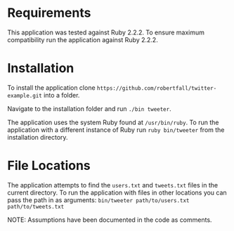 # Requirements 
This application was tested against Ruby 2.2.2. To ensure maximum compatibility run the application against Ruby 2.2.2.

# Installation
To install the application clone `https://github.com/robertfall/twitter-example.git` into a folder. 

Navigate to the installation folder and run `./bin tweeter`.

The application uses the system Ruby found at `/usr/bin/ruby`. To run the application with a different instance of Ruby run `ruby bin/tweeter` from the installation directory.

# File Locations
The application attempts to find the `users.txt` and `tweets.txt` files in the current directory. To run the application with files in other locations you can pass the path in as arguments: `bin/tweeter path/to/users.txt path/to/tweets.txt`

NOTE: Assumptions have been documented in the code as comments.

